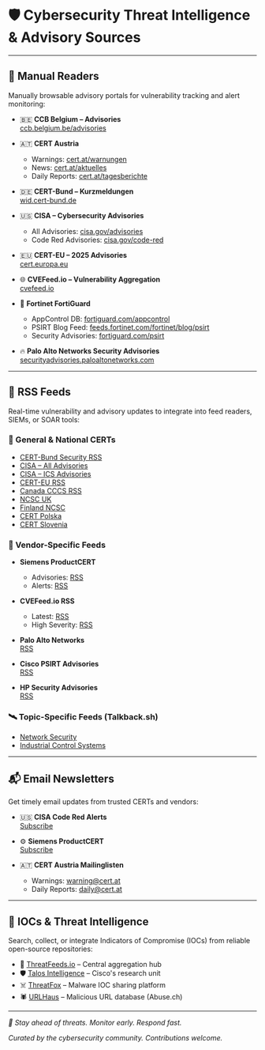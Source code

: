 # 🛡️ Cybersecurity Threat Intelligence & Advisory Sources

---

## 📖 Manual Readers

Manually browsable advisory portals for vulnerability tracking and alert monitoring:

- 🇧🇪 **CCB Belgium – Advisories**  
  [ccb.belgium.be/advisories](https://ccb.belgium.be/advisories)

- 🇦🇹 **CERT Austria**  
  - Warnings: [cert.at/warnungen](https://www.cert.at/de/meldungen/warnungen/)  
  - News: [cert.at/aktuelles](https://www.cert.at/de/meldungen/aktuelles/)  
  - Daily Reports: [cert.at/tagesberichte](https://www.cert.at/de/meldungen/tagesberichte/)

- 🇩🇪 **CERT-Bund – Kurzmeldungen**  
  [wid.cert-bund.de](https://wid.cert-bund.de/portal/wid/kurzinformationen)

- 🇺🇸 **CISA – Cybersecurity Advisories**  
  - All Advisories: [cisa.gov/advisories](https://www.cisa.gov/news-events/cybersecurity-advisories)  
  - Code Red Advisories: [cisa.gov/code-red](https://www.cisa.gov/news-events/cybersecurity-advisories?f%5B0%5D=advisory_type%3A94)

- 🇪🇺 **CERT-EU – 2025 Advisories**  
  [cert.europa.eu](https://cert.europa.eu/publications/security-advisories/2025)

- 🌐 **CVEFeed.io – Vulnerability Aggregation**  
  [cvefeed.io](https://cvefeed.io/)

- 🔐 **Fortinet FortiGuard**  
  - AppControl DB: [fortiguard.com/appcontrol](https://fortiguard.fortinet.com/appcontrol)  
  - PSIRT Blog Feed: [feeds.fortinet.com/fortinet/blog/psirt](https://feeds.fortinet.com/fortinet/blog/psirt)  
  - Security Advisories: [fortiguard.com/psirt](https://www.fortiguard.com/psirt)

- 🔥 **Palo Alto Networks Security Advisories**  
  [securityadvisories.paloaltonetworks.com](https://securityadvisories.paloaltonetworks.com/)

---

## 📡 RSS Feeds

Real-time vulnerability and advisory updates to integrate into feed readers, SIEMs, or SOAR tools:

### 🧩 General & National CERTs

- [CERT-Bund Security RSS](https://wid.cert-bund.de/content/public/securityAdvisory/rss)  
- [CISA – All Advisories](https://www.cisa.gov/cybersecurity-advisories/all.xml)  
- [CISA – ICS Advisories](https://www.cisa.gov/cybersecurity-advisories/ics-advisories.xml)  
- [CERT-EU RSS](https://cert.europa.eu/publications/security-advisories-rss)  
- [Canada CCCS RSS](https://www.cyber.gc.ca/api/cccs/rss/v1/get?feed=alerts_advisories&lang=en)  
- [NCSC UK](https://www.ncsc.gov.uk/api/1/services/v1/all-rss-feed.xml)  
- [Finland NCSC](https://www.kyberturvallisuuskeskus.fi/feed/rss/en)  
- [CERT Polska](https://cert.pl/en/rss.xml)  
- [CERT Slovenia](https://www.cert.si/en/category/news/feed/)

### 🏢 Vendor-Specific Feeds

- **Siemens ProductCERT**  
  - Advisories: [RSS](https://cert-portal.siemens.com/productcert/rss/advisories.atom?ste_sid=6cf9821d2148622624d167e8ab7104bd)  
  - Alerts: [RSS](https://cert-portal.siemens.com/productcert/rss/alerts.atom?ste_sid=6cf9821d2148622624d167e8ab7104bd)

- **CVEFeed.io RSS**  
  - Latest: [RSS](https://cvefeed.io/rssfeed/latest.xml)  
  - High Severity: [RSS](https://cvefeed.io/rssfeed/severity/high.xml)

- **Palo Alto Networks**  
  [RSS](https://securityadvisories.paloaltonetworks.com/rss.xml)

- **Cisco PSIRT Advisories**  
  [RSS](https://sec.cloudapps.cisco.com/security/center/psirtrss20/CiscoSecurityAdvisory.xml)

- **HP Security Advisories**  
  [RSS](https://support.hp.com/wcc-widget-services/us-en/rss-feed?category=business-solutions-software&id=232422101974597001049413910241836)

### 🛰️ Topic-Specific Feeds (Talkback.sh)

- [Network Security](https://talkback.sh/resources/feed/category/7/)  
- [Industrial Control Systems](https://talkback.sh/resources/feed/category/6/)

---

## 📬 Email Newsletters

Get timely email updates from trusted CERTs and vendors:

- 🇺🇸 **CISA Code Red Alerts**  
  [Subscribe](https://public.govdelivery.com/accounts/USDHSCISA/subscriber/new?qsp=CODE_RED)

- ⚙️ **Siemens ProductCERT**  
  [Subscribe](https://www.siemens.com/global/en/products/services/cert.html#SubscribetoSecurityAdvisories)

- 🇦🇹 **CERT Austria Mailinglisten**  
  - Warnings: [warning@cert.at](https://lists.cert.at/mailman3/postorius/lists/warning.lists.cert.at/)  
  - Daily Reports: [daily@cert.at](https://lists.cert.at/mailman3/postorius/lists/daily.lists.cert.at/)

---

## 🧠 IOCs & Threat Intelligence

Search, collect, or integrate Indicators of Compromise (IOCs) from reliable open-source repositories:

- 🧬 [ThreatFeeds.io](https://threatfeeds.io/) – Central aggregation hub  
- 🛡️ [Talos Intelligence](https://www.talosintelligence.com/) – Cisco's research unit  
- ☠️ [ThreatFox](https://threatfox.abuse.ch/) – Malware IOC sharing platform  
- 🕷️ [URLHaus](https://urlhaus.abuse.ch/) – Malicious URL database (Abuse.ch)

---

_🔐 Stay ahead of threats. Monitor early. Respond fast._

*Curated by the cybersecurity community. Contributions welcome.*
